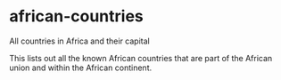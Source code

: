 # african-countries
All countries in Africa and their capital

This lists out all the known African countries that are part of the African union and within the African continent.
